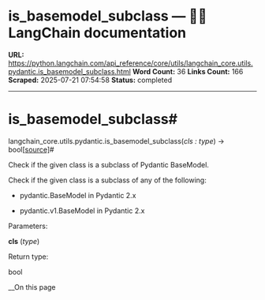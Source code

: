 # is_basemodel_subclass — 🦜🔗 LangChain  documentation

**URL:** https://python.langchain.com/api_reference/core/utils/langchain_core.utils.pydantic.is_basemodel_subclass.html
**Word Count:** 36
**Links Count:** 166
**Scraped:** 2025-07-21 07:54:58
**Status:** completed

---

# is\_basemodel\_subclass\#

langchain\_core.utils.pydantic.is\_basemodel\_subclass\(_cls : type_\) → bool[\[source\]](https://python.langchain.com/api_reference/_modules/langchain_core/utils/pydantic.html#is_basemodel_subclass)\#     

Check if the given class is a subclass of Pydantic BaseModel.

Check if the given class is a subclass of any of the following:

  * pydantic.BaseModel in Pydantic 2.x

  * pydantic.v1.BaseModel in Pydantic 2.x

Parameters:     

**cls** \(_type_\)

Return type:     

bool

__On this page